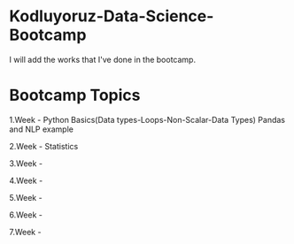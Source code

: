 # Kodluyoruz-Data-Science-Bootcamp
I will add the works that I've done in the bootcamp.

# Bootcamp Topics
1.Week - Python Basics(Data types-Loops-Non-Scalar-Data Types) Pandas and NLP example

2.Week - Statistics 

3.Week - 

4.Week - 

5.Week - 

6.Week - 

7.Week - 
 
